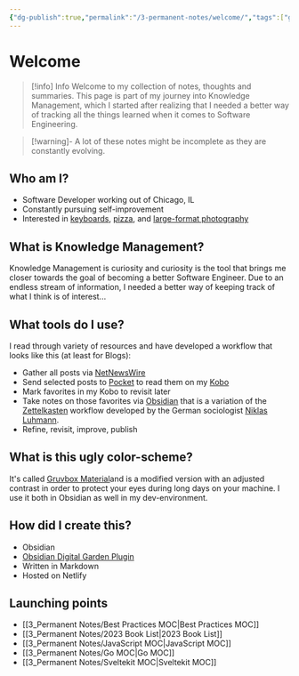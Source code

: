 ```yaml
---
{"dg-publish":true,"permalink":"/3-permanent-notes/welcome/","tags":["gardenEntry"],"created":"2023-08-02T21:54:18.987+02:00","updated":"2023-08-17T16:38:19.329+02:00"}
---
```


# Welcome

> [!info] Info
> Welcome to my collection of notes, thoughts and summaries. This page is part of my journey into Knowledge Management, which I started after realizing that I needed a better way of tracking all the things learned when it comes to Software Engineering.
> 

> [!warning]-
> A lot of these notes might be incomplete as they are constantly evolving. 
## Who am I?
- Software Developer working out of Chicago, IL
- Constantly pursuing self-improvement
- Interested in [keyboards](https://bastardkb.com/), [pizza](https://www.pizzamaking.com/forum/), and [large-format photography](https://www.largeformatphotography.info/forum/)
## What is Knowledge Management?
Knowledge Management is curiosity and curiosity is the tool that brings me closer towards the goal of becoming a better Software Engineer. Due to an endless stream of information, I needed a better way of keeping track  of what I think is of interest...
## What tools do I use?
I read through variety of resources and have developed a workflow that looks like this (at least for Blogs):

- Gather all posts via [NetNewsWire](https://netnewswire.com/)
- Send selected posts to [Pocket](https://getpocket.com/en/) to read them on my [Kobo](https://www.kobo.com/)
- Mark favorites in my Kobo to revisit later
- Take notes on those favorites via [Obsidian]() that is a variation of the [Zettelkasten](https://zettelkasten.de/introduction/) workflow developed by the German sociologist [Niklas Luhmann](https://niklas-luhmann-archiv.de/nachlass/zettelkasten).
- Refine, revisit, improve, publish
## What is this ugly color-scheme?
It's called [Gruvbox Material](https://github.com/sainnhe/gruvbox-material)and is a modified version with an adjusted contrast in order to protect your eyes during long days on your machine. I use it both in Obsidian as well in my dev-environment.
## How did I create this?
- Obsidian
- [Obsidian Digital Garden Plugin](https://dg-docs.ole.dev/)
- Written in Markdown
- Hosted on Netlify
## Launching points
- [[3_Permanent Notes/Best Practices MOC\|Best Practices MOC]]
- [[3_Permanent Notes/2023 Book List\|2023 Book List]]
- [[3_Permanent Notes/JavaScript MOC\|JavaScript MOC]]
- [[3_Permanent Notes/Go MOC\|Go MOC]]
- [[3_Permanent Notes/Sveltekit MOC\|Sveltekit MOC]]